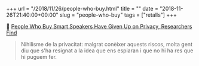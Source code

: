 +++
url = "/2018/11/26/people-who-buy.html"
title = ""
date = "2018-11-26T21:40:00+00:00"
slug = "people-who-buy"
tags = ["retalls"]
+++

📎 [People Who Buy Smart Speakers Have Given Up on Privacy, Researchers Find](https://motherboard.vice.com/en_us/article/vba7xj/people-who-buy-smart-speakers-have-given-up-on-privacy-researchers-find)

> Nihilisme de la privacitat: malgrat conèixer aquests riscos, molta gent diu que s'ha resignat a la idea que ens espiaran i que no hi ha res que hi puguem fer.
